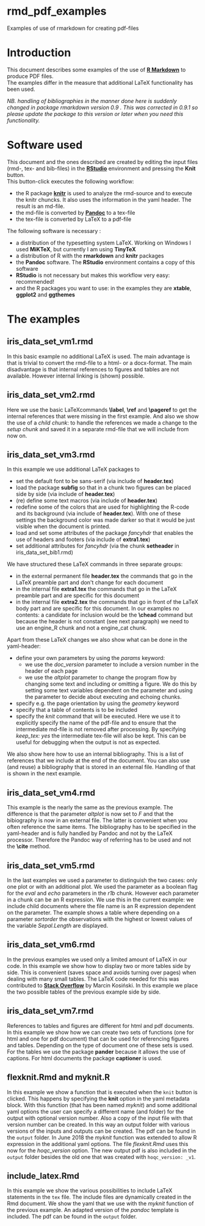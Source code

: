 # rmd_pdf_examples
Examples of use of rmarkdown for creating pdf-files

# Introduction
This document describes some examples of the use of [**R Markdown**](http://rmarkdown.rstudio.com/) to produce PDF files.  
The examples differ in the measure that additional LaTeX functionality has been used. 

*NB. handling of bibliographies in the manner done here is suddenly changed in package rmarkdown version 0.9 . This was corrected in 0.9.1 so please update the package to this version or later when you need this functionality.*  

# Software used
This document and the ones described are created by editing the input files (rmd-, tex- and bib-files) in the [**RStudio**](https://www.rstudio.com/products/RStudio/) environment and pressing the **Knit** button.  
This button-click executes the following workflow:   
* the R package [**knitr**](http://yihui.name/knitr/) is used to analyze the rmd-source and to execute the knitr chuncks. It also uses the information in the yaml header. The result is an md-file.
* the md-file is converted by [**Pandoc**](http://pandoc.org/) to a tex-file
* the tex-file is converted by LaTeX to a pdf-file

The following software is necessary :   
* a distribution of the typesetting system LaTeX. Working on Windows I used **MiKTeX**, but currently I am using **TinyTeX**
* a distribution of R with the **rmarkdown** and **knitr** packages
* the **Pandoc** software. The **RStudio** environment contains a copy of this software
* **RStudio** is not necessary but makes this workflow very easy: recommended!
* and the R packages you want to use: in the examples they are **xtable**, **ggplot2** and **ggthemes**

# The examples
## iris_data_set_vm1.rmd
In this basic example no additional LaTeX is used. The main advantage is that is trivial to convert the rmd-file to a html- or a docx-format. The main disadvantage is that internal references to figures and tables are not available. However internal linking is (shown) possible.

## iris_data_set_vm2.rmd
Here we use the basic LaTeXcommands **\label**, **\ref** and **\pageref** to get the internal references that were missing in the first example.
And also we show the use of a *child chunk*: to handle the references we made a change to the *setup chunk* and saved it in a separate rmd-file that we will include from now on.

## iris_data_set_vm3.rmd
In this example we use additional LaTeX packages to   
* set the default font to be sans-serif (via include of **header.tex**)
* load the package **subfig** so that in a chunk two figures can be placed side by side (via include of **header.tex**)
* (re) define some text macros (via include of **header.tex**)
* redefine some of the colors that are used for highlighting the R-code and its background (via include of **header.tex**).
With one of these settings the background color was made darker so that it would be just visible when the document is printed.
* load and set some attributes of the package *fancyhdr* that enables the use of headers and footers (via include of **extra1.tex**)
* set additional attributes for *fancyhdr* (via the chunk **setheader** in iris_data_set_bib1.rmd)

We have structured these LaTeX commands in three separate groups:   
* in the external permanent file **header.tex** the commands that go in the LaTeX preamble part and don't change for each document
* in the internal file **extra1.tex** the commands that go in the LaTeX preamble part and are specific for this document
* in the internal file **extra2.tex** the commands that go in front of the LaTeX body part and are specific for this document.
In our examples no contents: a candidate for inclusion would be the **\chead** command but because the header is not constant (see next paragraph) we need to use an engine_R chunk and not a engine_cat chunk.

Apart from these LaTeX changes we also show what can be done in the yaml-header:   
* define your own parameters by using the *params* keyword:
    + we use the *doc_version* parameter to include a version number in the header of each page
    + we use the *altplot* parameter to change the program flow by changing some text and including or omitting a figure.
    We do this by setting some text variables dependent on the parameter and using the parameter to decide about executing and echoing chunks.
* specify e.g. the page orientation by using the *geometry* keyword
* specify that a table of contents is to be included
* specify the *knit* command that will be executed. Here we use it to explicitly specify the name of the pdf-file and to ensure that the intermediate md-file is not removed after processing. By specifying *keep\_tex: yes* the intermediate tex-file will also be kept. This can be useful for debugging when the output is not as expected.

We also show here how to use an internal bibliography. This is a list of references that we include at the end of the document.
You can also use (and reuse) a bibliography that is stored in an external file. Handling of that is shown in the next example.

## iris_data_set_vm4.rmd
This example is the nearly the same as the previous example. The difference is that the parameter *altplot* is now set to *F* and  that the bibiography is now in an external file. The latter is convenient when you often reference the same items. The bibliography has to be specified in the yaml-header and is fully handled by Pandoc and not by the LaTeX processor. Therefore the Pandoc way of referring has to be used and not the **\cite** method.

## iris_data_set_vm5.rmd
In the last examples we used a parameter to distinguish the two cases: only one plot or with an additional plot. We used the parameter as a boolean flag for the *eval* and *echo* parameters in the *r1b* chunk. 
However each parameter in a chunk can be an R expression. We use this in the current example: we include child documents where the file name is an R expression dependent on the parameter. The example shows a table where depending on a parameter *sortorder* the observations with the highest or lowest values of the variable *Sepal.Length* are displayed.

## iris_data_set_vm6.rmd
In the previous examples we used only a limited amount of LaTeX in our code. In this example we show how to display two or more tables side by side. This is convenient (saves space and avoids turning over pages) when dealing with many small tables. The LaTeX code needed for this was contributed to [**Stack Overflow**](http://stackoverflow.com/questions/23926671/side-by-side-xtables-in-rmarkdown ) by Marcin Kosiński. 
In this example we place the two possible tables of the previous example side by side.

## iris_data_set_vm7.rmd
References to tables and figures are different for html and pdf documents. In this example we show how we can create two sets of functions (one for html and one for pdf document) that can be used for referencing figures and tables. Depending on the type of document one of these sets is used. For the tables we use the package **pander** because it allows the use of captions. For html documents the package **captioner** is used. 

## flexknit.Rmd and myknit.R
In this example we show a function that is executed when the `knit` button is clicked. This happens by specifying the **knit** option in the yaml metadata block. With this function (that has been named *myknit*) and some additional yaml options the user can specify a different name (and folder) for the output with optional version number. Also a copy of the input file with that version number can be created. In this way an output folder with various versions of the inputs and outputs can be created. The pdf can be found in the `output` folder. In June 2018 the *myknit* function was extended to allow R expression in the additional yaml options. The file *flexknit.Rmd* uses this now for the *hoqc_version* option. The new output pdf is also included in the `output` folder besides the old one that was created with `hoqc_version: _v1`.

## include_latex.Rmd 
In this example we show the various possibilities to include LaTeX statements in the `tex` file.
The include files are dynamically created in the Rmd document. We show the yaml that we use with the *myknit* function of the previous example. An adapted version of the *pandoc* template is included. The pdf can be found in the `output` folder.   
